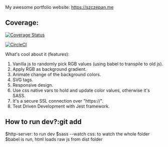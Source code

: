 My awesome portfolio website: https://szczepan.me

## Coverage:

[![Coverage Status](https://coveralls.io/repos/github/lukasz81/szczepan.me/badge.svg?branch=master)](https://coveralls.io/github/lukasz81/szczepan.me?branch=master)

[![CircleCI](https://circleci.com/gh/lukasz81/szczepan.me/tree/master.svg?style=shield)](https://circleci.com/gh/lukasz81/szczepan.me/tree/master)

What's cool about it (features):

1) Vanilla js to randomly pick RGB values (using babel to transpile to old js).
2) Apply RGB as background gradient.
3) Animate change of the background colors.
4) SVG <use> tags.
5) Responsive design.
6) Use css native vars to hold and update color values, otherwise it's SASS.
7) It's a secure SSL connection over "https://".
8) Test Driven Development with Jest framework.

## How to run dev?:git add
$http-server: to run dev
$sass --watch css: to watch the whole folder
$babel is run, html loads raw js from dist folder


